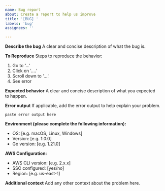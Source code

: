 ```yaml
---
name: Bug report
about: Create a report to help us improve
title: '[BUG] '
labels: 'bug'
assignees: ''

---
```


**Describe the bug**
A clear and concise description of what the bug is.

**To Reproduce**
Steps to reproduce the behavior:
1. Go to '...'
2. Click on '....'
3. Scroll down to '....'
4. See error

**Expected behavior**
A clear and concise description of what you expected to happen.

**Error output**
If applicable, add the error output to help explain your problem.

```
paste error output here
```

**Environment (please complete the following information):**
 - OS: [e.g. macOS, Linux, Windows]
 - Version: [e.g. 1.0.0]
 - Go version: [e.g. 1.21.0]

**AWS Configuration:**
 - AWS CLI version: [e.g. 2.x.x]
 - SSO configured: [yes/no]
 - Region: [e.g. us-east-1]

**Additional context**
Add any other context about the problem here.
